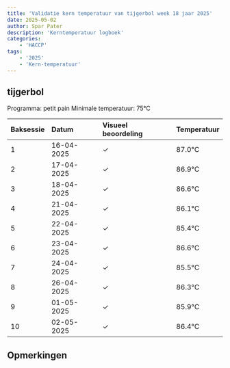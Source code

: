 ```yaml
---
title: 'Validatie kern temperatuur van tijgerbol week 18 jaar 2025'
date: 2025-05-02
author: Spar Pater
description: 'Kerntemperatuur logboek'
categories:
    - 'HACCP'
tags:
    - '2025'
    - 'Kern-temperatuur'
---
```


## tijgerbol

Programma: petit pain
Minimale temperatuur: 75°C

| Baksessie | Datum | Visueel beoordeling | Temperatuur |
|:---|:---|:---|:---|
| 1 | 16-04-2025 | &check; | 87.0°C |
| 2 | 17-04-2025 | &check; | 86.9°C |
| 3 | 18-04-2025 | &check; | 86.6°C |
| 4 | 21-04-2025 | &check; | 86.1°C |
| 5 | 22-04-2025 | &check; | 85.4°C |
| 6 | 23-04-2025 | &check; | 86.6°C |
| 7 | 24-04-2025 | &check; | 85.5°C |
| 8 | 26-04-2025 | &check; | 86.3°C |
| 9 | 01-05-2025 | &check; | 85.9°C |
| 10 | 02-05-2025 | &check; | 86.4°C |

## Opmerkingen


